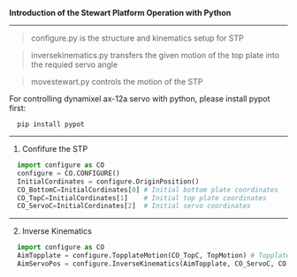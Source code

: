 **Introduction of the Stewart Platform Operation with Python**

_____________________________________________________________________________
>configure.py is the structure and kinematics setup for STP

>inversekinematics.py transfers the given motion of the top plate into the requied servo angle

>movestewart.py controls the motion of the STP

For controlling dynamixel ax-12a servo with python, please install pypot first:
```
  pip install pypot
```
___________________________________________________________________________________
1. Confifure the STP
```python
  import configure as CO
  configure = CO.CONFIGURE()
  InitialCordinates = configure.OriginPosition()
  CO_BottomC=InitialCordinates[0] # Initial bottom plate coordinates
  CO_TopC=InitialCordinates[1]    # Initial top plate coordinates
  CO_ServoC=InitialCordinates[2]  # Initial servo coordinates
```

________________________________________________________________________________________
2. Inverse Kinematics
```python
  import configure as CO
  AimTopplate = configure.TopplateMotion(CO_TopC, TopMotion) # Topplate rotation & translation
  AimServoPos = configure.InverseKinematics(AimTopplate, CO_ServoC, CO.LINKA, CO.LINKB) # inverse kinematics
```
